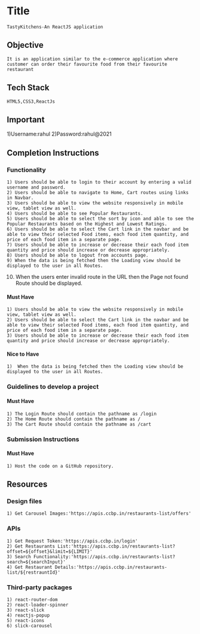 # Title

    TastyKitchens-An ReactJS application

## Objective

    It is an application similar to the e-commerce application where customer can order their favourite food from their favourite restaurant

## Tech Stack

    HTML5,CSS3,ReactJs
## Important
   1)Username:rahul
   2)Password:rahul@2021

## Completion Instructions

### Functionality
    1) Users should be able to login to their account by entering a valid username and password.
    2) Users should be able to navigate to Home, Cart routes using links in Navbar.
    3) Users should be able to view the website responsively in mobile view, tablet view as well.
    4) Users should be able to see Popular Restaurants.
    5) Users should be able to select the sort by icon and able to see the Popular Restaurants based on the Highest and Lowest Ratings.
    6) Users should be able to select the Cart link in the navbar and be able to view their selected Food items, each food item quantity, and price of each food item in a separate page.
    7) Users should be able to increase or decrease their each food item quantity and price should increase or decrease appropriately.
    8) Users should be able to logout from accounts page.
    9) When the data is being fetched then the Loading view should be displayed to the user in all Routes.
   10) When the users enter invalid route in the URL then the Page not found Route should be displayed.
#### Must Have

    1) Users should be able to view the website responsively in mobile view, tablet view as well.
    2) Users should be able to select the Cart link in the navbar and be able to view their selected Food items, each food item quantity, and price of each food item in a separate page.
    3) Users should be able to increase or decrease their each food item quantity and price should increase or decrease appropriately.

#### Nice to Have

    1)  When the data is being fetched then the Loading view should be displayed to the user in all Routes.

### Guidelines to develop a project

#### Must Have

    1) The Login Route should contain the pathname as /login
    2) The Home Route should contain the pathname as /
    3) The Cart Route should contain the pathname as /cart

### Submission Instructions

#### Must Have

    1) Host the code on a GitHub repository.

## Resources

### Design files

    1) Get Carousel Images:'https://apis.ccbp.in/restaurants-list/offers'

### APIs

    1) Get Request Token:'https://apis.ccbp.in/login'
    2) Get Restaurants List:'https://apis.ccbp.in/restaurants-list?offset=${offset}&limit=${LIMIT}'
    3) Search Functionality:'https://apis.ccbp.in/restaurants-list?search=${searchInput}'
    4) Get Restaurant Details:'https://apis.ccbp.in/restaurants-list/${restrauntId}'

### Third-party packages

    1) react-router-dom
    2) react-loader-spinner
    3) react-slick
    4) reactjs-popup
    5) react-icons
    6) slick-carousel
